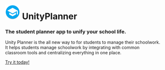 # ![logo](android/app/src/main/res/mipmap-mdpi/ic_launcher_round.png) UnityPlanner 

### The student planner app to unify your school life.
Unity Planner is the all new way to for students to manage their schoolwork. It helps students manage schoolwork by integrating with common classroom tools and centralizing everything in one place. 

[Try it today!](https://play.google.com/store/apps/details?id=com.nbdeg.unityplanner)
